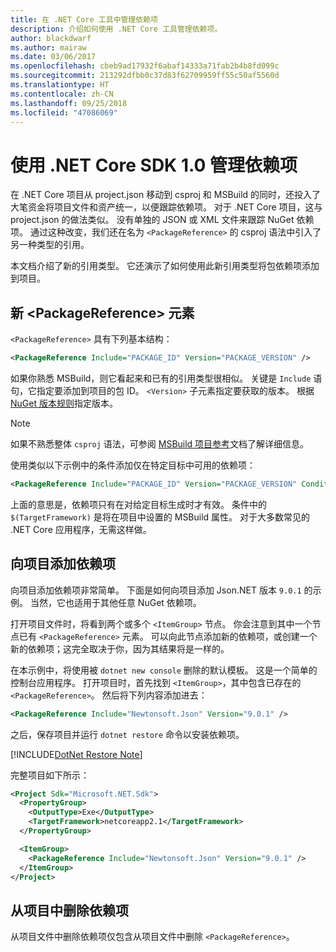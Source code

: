 ```yaml
---
title: 在 .NET Core 工具中管理依赖项
description: 介绍如何使用 .NET Core 工具管理依赖项。
author: blackdwarf
ms.author: mairaw
ms.date: 03/06/2017
ms.openlocfilehash: cbeb9ad17932f6abaf14333a71fab2b4b8fd099c
ms.sourcegitcommit: 213292dfbb0c37d83f62709959ff55c50af5560d
ms.translationtype: HT
ms.contentlocale: zh-CN
ms.lasthandoff: 09/25/2018
ms.locfileid: "47086069"
---
```

# <a name="managing-dependencies-with-net-core-sdk-10"></a>使用 .NET Core SDK 1.0 管理依赖项

在 .NET Core 项目从 project.json 移动到 csproj 和 MSBuild 的同时，还投入了大笔资金将项目文件和资产统一，以便跟踪依赖项。 对于 .NET Core 项目，这与 project.json 的做法类似。 没有单独的 JSON 或 XML 文件来跟踪 NuGet 依赖项。 通过这种改变，我们还在名为 `<PackageReference>` 的 csproj 语法中引入了另一种类型的引用。 

本文档介绍了新的引用类型。 它还演示了如何使用此新引用类型将包依赖项添加到项目。 

## <a name="the-new-packagereference-element"></a>新 \<PackageReference> 元素
`<PackageReference>` 具有下列基本结构：

```xml
<PackageReference Include="PACKAGE_ID" Version="PACKAGE_VERSION" />
```

如果你熟悉 MSBuild，则它看起来和已有的引用类型很相似。 关键是 `Include` 语句，它指定要添加到项目的包 ID。 `<Version>` 子元素指定要获取的版本。 根据 [NuGet 版本规则](/nuget/create-packages/dependency-versions#version-ranges)指定版本。

> [!NOTE]
> 如果不熟悉整体 `csproj` 语法，可参阅 [MSBuild 项目参考](/visualstudio/msbuild/msbuild-project-file-schema-reference)文档了解详细信息。  

使用类似以下示例中的条件添加仅在特定目标中可用的依赖项：

```xml
<PackageReference Include="PACKAGE_ID" Version="PACKAGE_VERSION" Condition="'$(TargetFramework)' == 'netcoreapp2.1'" />
```

上面的意思是，依赖项只有在对给定目标生成时才有效。 条件中的 `$(TargetFramework)` 是将在项目中设置的 MSBuild 属性。 对于大多数常见的 .NET Core 应用程序，无需这样做。 

## <a name="adding-a-dependency-to-your-project"></a>向项目添加依赖项
向项目添加依赖项非常简单。 下面是如何向项目添加 Json.NET 版本 `9.0.1` 的示例。 当然，它也适用于其他任意 NuGet 依赖项。 

打开项目文件时，将看到两个或多个 `<ItemGroup>` 节点。 你会注意到其中一个节点已有 `<PackageReference>` 元素。 可以向此节点添加新的依赖项，或创建一个新的依赖项；这完全取决于你，因为其结果将是一样的。 

在本示例中，将使用被 `dotnet new console` 删除的默认模板。 这是一个简单的控制台应用程序。 打开项目时，首先找到 `<ItemGroup>`，其中包含已存在的 `<PackageReference>`。 然后将下列内容添加进去：

```xml
<PackageReference Include="Newtonsoft.Json" Version="9.0.1" />
```
之后，保存项目并运行 `dotnet restore` 命令以安装依赖项。 

[!INCLUDE[DotNet Restore Note](~/includes/dotnet-restore-note.md)]

完整项目如下所示：

```xml
<Project Sdk="Microsoft.NET.Sdk">
  <PropertyGroup>
    <OutputType>Exe</OutputType>
    <TargetFramework>netcoreapp2.1</TargetFramework>
  </PropertyGroup>

  <ItemGroup>
    <PackageReference Include="Newtonsoft.Json" Version="9.0.1" />
  </ItemGroup>
</Project>
```

## <a name="removing-a-dependency-from-the-project"></a>从项目中删除依赖项
从项目文件中删除依赖项仅包含从项目文件中删除 `<PackageReference>`。
